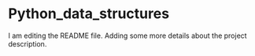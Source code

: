# Python_data_structures
I am editing the README file. Adding some more details about the project description.
